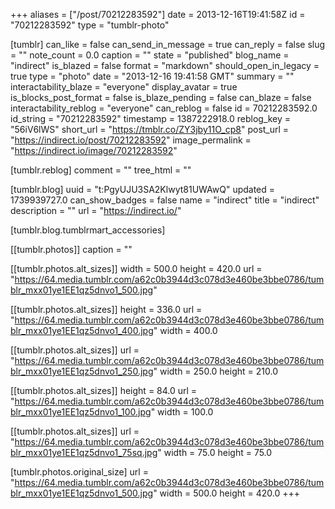 +++
aliases = ["/post/70212283592"]
date = 2013-12-16T19:41:58Z
id = "70212283592"
type = "tumblr-photo"

[tumblr]
can_like = false
can_send_in_message = true
can_reply = false
slug = ""
note_count = 0.0
caption = ""
state = "published"
blog_name = "indirect"
is_blazed = false
format = "markdown"
should_open_in_legacy = true
type = "photo"
date = "2013-12-16 19:41:58 GMT"
summary = ""
interactability_blaze = "everyone"
display_avatar = true
is_blocks_post_format = false
is_blaze_pending = false
can_blaze = false
interactability_reblog = "everyone"
can_reblog = false
id = 70212283592.0
id_string = "70212283592"
timestamp = 1387222918.0
reblog_key = "56iV6lWS"
short_url = "https://tmblr.co/ZY3jby11O_cp8"
post_url = "https://indirect.io/post/70212283592"
image_permalink = "https://indirect.io/image/70212283592"

[tumblr.reblog]
comment = ""
tree_html = ""

[tumblr.blog]
uuid = "t:PgyUJU3SA2Klwyt81UWAwQ"
updated = 1739939727.0
can_show_badges = false
name = "indirect"
title = "indirect"
description = ""
url = "https://indirect.io/"

[tumblr.blog.tumblrmart_accessories]

[[tumblr.photos]]
caption = ""

[[tumblr.photos.alt_sizes]]
width = 500.0
height = 420.0
url = "https://64.media.tumblr.com/a62c0b3944d3c078d3e460be3bbe0786/tumblr_mxx01ye1EE1qz5dnvo1_500.jpg"

[[tumblr.photos.alt_sizes]]
height = 336.0
url = "https://64.media.tumblr.com/a62c0b3944d3c078d3e460be3bbe0786/tumblr_mxx01ye1EE1qz5dnvo1_400.jpg"
width = 400.0

[[tumblr.photos.alt_sizes]]
url = "https://64.media.tumblr.com/a62c0b3944d3c078d3e460be3bbe0786/tumblr_mxx01ye1EE1qz5dnvo1_250.jpg"
width = 250.0
height = 210.0

[[tumblr.photos.alt_sizes]]
height = 84.0
url = "https://64.media.tumblr.com/a62c0b3944d3c078d3e460be3bbe0786/tumblr_mxx01ye1EE1qz5dnvo1_100.jpg"
width = 100.0

[[tumblr.photos.alt_sizes]]
url = "https://64.media.tumblr.com/a62c0b3944d3c078d3e460be3bbe0786/tumblr_mxx01ye1EE1qz5dnvo1_75sq.jpg"
width = 75.0
height = 75.0

[tumblr.photos.original_size]
url = "https://64.media.tumblr.com/a62c0b3944d3c078d3e460be3bbe0786/tumblr_mxx01ye1EE1qz5dnvo1_500.jpg"
width = 500.0
height = 420.0
+++
